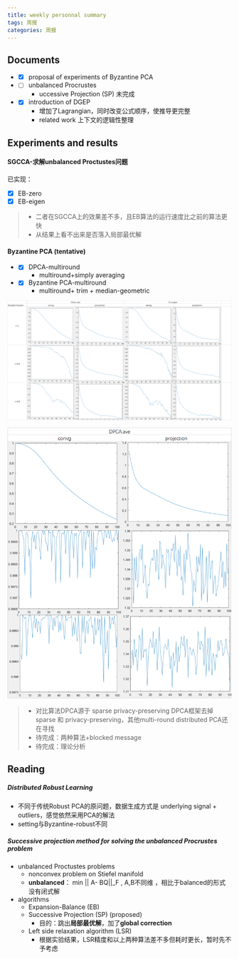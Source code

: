 ```yaml
---
title: weekly personnal summary
tags: 周报
categories: 周报
---
```

## Documents
- - [x] proposal of experiments of Byzantine PCA
- - [ ] unbalanced Procrustes
	- uccessive Projection (SP) 未完成
- - [x] introduction of DGEP
	- 增加了Lagrangian，同时改变公式顺序，使推导更完整
	-  related work 上下文的逻辑性整理
## Experiments and results
#### SGCCA-求解unbalanced Proctustes问题
已实现：
- [x] EB-zero 
-  [x] EB-eigen

>- 二者在SGCCA上的效果差不多，且EB算法的运行速度比之前的算法更快
>- 从结果上看不出来是否落入局部最优解

#### Byzantine PCA (tentative)
- - [x] DPCA-multiround
	- multiround+simply averaging
	  
- - [x] Byzantine PCA-multiround
	- multiround+ trim + median-geometric
	 
![ByzantinePCA+malicious message](./images/1.png)

![DPCA+malicious message](./images/2.png)

  > - 对比算法DPCA源于 sparse privacy-preserving DPCA框架去掉 sparse 和 privacy-preserving，其他multi-round distributed PCA还在寻找
  > - 待完成：两种算法+blocked message
  > - 待完成：理论分析




## Reading
##### Distributed Robust Learning
- 不同于传统Robust PCA的原问题，数据生成方式是 underlying signal + outliers，感觉依然采用PCA的解法
- setting与Byzantine-robust不同

##### Successive projection method for solving the unbalanced Procrustes problem
- unbalanced Proctustes problems
	- nonconvex problem on Stiefel manifold
	- **unbalanced**： min || A- BQ||_F , A,B不同维 ，相比于balanced的形式没有闭式解 
- algorithms
	- Expansion-Balance (EB)
	- Successive Projection (SP)  (proposed)
		- 目的：跳出**局部最优解**，加了**global correction**
	- Left side relaxation algorithm (LSR)
		- 根据实验结果，LSR精度和以上两种算法差不多但耗时更长，暂时先不予考虑